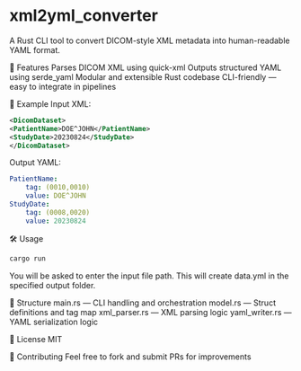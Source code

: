 # xml2yml_converter
A Rust CLI tool to convert DICOM-style XML metadata into human-readable YAML format.

🚀 Features
Parses DICOM XML using quick-xml
Outputs structured YAML using serde_yaml
Modular and extensible Rust codebase
CLI-friendly — easy to integrate in pipelines

🧪 Example
Input XML:
```XML
<DicomDataset>
<PatientName>DOE^JOHN</PatientName>
<StudyDate>20230824</StudyDate>
</DicomDataset>
```
Output YAML:
```yml
PatientName:
    tag: (0010,0010)
    value: DOE^JOHN
StudyDate:
    tag: (0008,0020)
    value: 20230824
```

🛠 Usage
```bash
cargo run
```
You will be asked to enter the input file path.
This will create data.yml in the specified output folder.

📁 Structure
main.rs — CLI handling and orchestration
model.rs — Struct definitions and tag map
xml_parser.rs — XML parsing logic
yaml_writer.rs — YAML serialization logic

📝 License
MIT

🤝 Contributing
Feel free to fork and submit PRs for improvements
